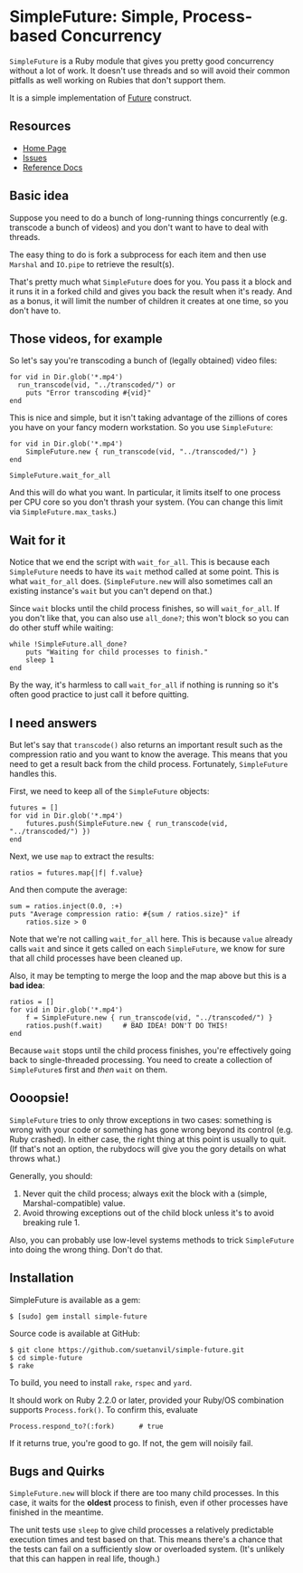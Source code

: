 # SimpleFuture: Simple, Process-based Concurrency

`SimpleFuture` is a Ruby module that gives you pretty good concurrency
without a lot of work.  It doesn't use threads and so will avoid their
common pitfalls as well working on Rubies that don't support them.

It is a simple implementation of [Future][1] construct.

## Resources

* [Home Page](https://github.com/suetanvil/simple-future/)
* [Issues](https://github.com/suetanvil/simple-future/issues)
* [Reference Docs](http://www.rubydoc.info/gems/simple-future/1.0.0/)


## Basic idea

Suppose you need to do a bunch of long-running things concurrently
(e.g. transcode a bunch of videos) and you don't want to have to deal
with threads.

The easy thing to do is fork a subprocess for each item and then use
`Marshal` and `IO.pipe` to retrieve the result(s).

That's pretty much what `SimpleFuture` does for you.  You pass it a
block and it runs it in a forked child and gives you back the result
when it's ready.  And as a bonus, it will limit the number of children
it creates at one time, so you don't have to.

## Those videos, for example

So let's say you're transcoding a bunch of (legally obtained) video
files:

    for vid in Dir.glob('*.mp4')
      run_transcode(vid, "../transcoded/") or 
        puts "Error transcoding #{vid}"
    end

This is nice and simple, but it isn't taking advantage of the zillions
of cores you have on your fancy modern workstation.  So you use
`SimpleFuture`:

    for vid in Dir.glob('*.mp4')
        SimpleFuture.new { run_transcode(vid, "../transcoded/") }
    end
    
    SimpleFuture.wait_for_all

And this will do what you want.  In particular, it limits itself to
one process per CPU core so you don't thrash your system.  (You can
change this limit via `SimpleFuture.max_tasks`.)

## Wait for it

Notice that we end the script with `wait_for_all`.  This is because
each `SimpleFuture` needs to have its `wait` method called at some
point.  This is what `wait_for_all` does.  (`SimpleFuture.new` will
also sometimes call an existing instance's `wait` but you can't depend
on that.)

Since `wait` blocks until the child process finishes, so will
`wait_for_all`.  If you don't like that, you can also use `all_done?`;
this won't block so you can do other stuff while waiting:

    while !SimpleFuture.all_done?
        puts "Waiting for child processes to finish."
        sleep 1
    end

By the way, it's harmless to call `wait_for_all` if nothing is running
so it's often good practice to just call it before quitting.


## I need answers

But let's say that `transcode()` also returns an important result such
as the compression ratio and you want to know the average. This means
that you need to get a result back from the child
process. Fortunately, `SimpleFuture` handles this.

First, we need to keep all of the `SimpleFuture` objects:

    futures = []
    for vid in Dir.glob('*.mp4')
        futures.push(SimpleFuture.new { run_transcode(vid, "../transcoded/") })
    end

Next, we use `map` to extract the results:

    ratios = futures.map{|f| f.value}

And then compute the average:

    sum = ratios.inject(0.0, :+)
    puts "Average compression ratio: #{sum / ratios.size}" if
        ratios.size > 0

Note that we're not calling `wait_for_all` here.  This is because
`value` already calls `wait` and since it gets called on each
`SimpleFuture`, we know for sure that all child processes have been
cleaned up.

Also, it may be tempting to merge the loop and the map above but this
is a **bad idea**:

    ratios = []
    for vid in Dir.glob('*.mp4')
        f = SimpleFuture.new { run_transcode(vid, "../transcoded/") }
        ratios.push(f.wait)     # BAD IDEA! DON'T DO THIS!
    end

Because `wait` stops until the child process finishes, you're
effectively going back to single-threaded processing.  You need to
create a collection of `SimpleFuture`s first and *then* `wait` on
them.

## Oooopsie!

`SimpleFuture` tries to only throw exceptions in two cases: something
is wrong with your code or something has gone wrong beyond its control
(e.g. Ruby crashed).  In either case, the right thing at this point is
usually to quit. (If that's not an option, the rubydocs will give you
the gory details on what throws what.)

Generally, you should:

1. Never quit the child process; always exit the block with a (simple,
   Marshal-compatible) value.
2. Avoid throwing exceptions out of the child block unless it's to
   avoid breaking rule 1.

Also, you can probably use low-level systems methods to trick
`SimpleFuture` into doing the wrong thing.  Don't do that.


## Installation

SimpleFuture is available as a gem:

    $ [sudo] gem install simple-future

Source code is available at GitHub:

    $ git clone https://github.com/suetanvil/simple-future.git
    $ cd simple-future
    $ rake

To build, you need to install `rake`, `rspec` and `yard`.

It should work on Ruby 2.2.0 or later, provided your Ruby/OS
combination supports `Process.fork()`.  To confirm this, evaluate

    Process.respond_to?(:fork)      # true

If it returns true, you're good to go.  If not, the gem will noisily
fail.


## Bugs and Quirks

`SimpleFuture.new` will block if there are too many child processes.
In this case, it waits for the **oldest** process to finish, even if
other processes have finished in the meantime.

The unit tests use `sleep` to give child processes a relatively
predictable execution times and test based on that.  This means
there's a chance that the tests can fail on a sufficiently slow or
overloaded system.  (It's unlikely that this can happen in real life,
though.)




[1]:https://en.wikipedia.org/wiki/Futures_and_promises
